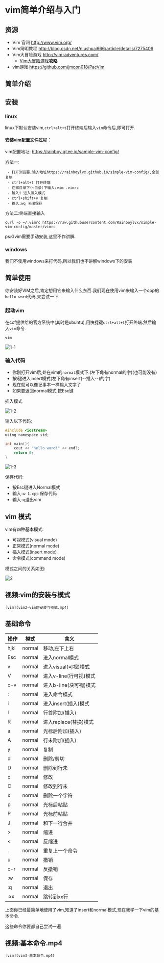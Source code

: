 # vim简单介绍与入门

## 资源

 - Vim 官网 http://www.vim.org/
 - Vim简明教程 http://blog.csdn.net/niushuai666/article/details/7275406
 - Vim大冒险游戏 http://vim-adventures.com/
    - [Vim大冒险游戏**攻略**](https://blog.csdn.net/weixin_45107866/article/details/93711288)
 - vim游戏 https://github.com/jmoon018/PacVim

## 简单介绍

## 安装

### linux

linux下默认安装vim,`ctrl+alt+t`打开终端后输入`vim`命令后,即可打开.


#### 安装vim配置文件过程：

vim配置地址: https://rainboy.gitee.io/sample-vim-config/

方法一:

```
 - 打开浏览器,输入地址https://rainboylvx.github.io/simple-vim-config/,全部复制
 - ctrl+alt+t 打开终端
 - 在家目录下(~目录)下输入:vim .vimrc
 - 输入i 进入插入模式
 - ctrl+shift+v 复制
 - 输入:wq 关闭保存
```

方法二:终端直接输入

```
curl -o ~/.vimrc https://raw.githubusercontent.com/Rainboylvx/simple-vim-config/master/vimrc
```

ps:Gvim需要手动安装,这里不作讲解.

### windows

我们不使用windows来打代码,所以我们也不讲解windows下的安装

## 简单使用

你安装好VIM之后,肯定想用它来输入什么东西.我们现在使用vim来输入一个cpp的`hello word`代码,来尝试一下.


### 起动vim

在ccf提供给的官方系统中(其时是ubuntu),用快捷键`ctrl+alt+t`打开终端.然后输入`vim`命令.

```sh
vim
```

![1-1](./pics/vim1-1.png)

### 输入代码

 - 你刚打开vim后,处在vim的`normal`模式下.(左下角有normal的字)(也可能没有)
 - 按i键进入insert模式(左下角有insert(--插入--)的字)
 - 现在就可以像记事本一样输入文字了
 - 如果要返回normal模式,按Esc键


插入模式

![1-2](./pics/vim1-2.png)

输入以下代码:

```c
#include <iostream>
using namespace std;

int main(){
    cout << "hello word!" << endl;
    return 0;
}
```

![1-3](./pics/vim1-3.png)



保存代码:

 - 按Esc键进入Normal模式
 - 输入`:w 1.cpp` 保存代码
 - 输入`:q`退出vim


## vim 模式

vim有四种基本模式:

 - 可视模式(visual mode)
 - 正常模式(normal mode)
 - 插入模式(insert mode)
 - 命令模式(command mode)

模式之间的关系如图:

![2](./pics/vimModel.png)

## 视频:vim的安装与模式

```video
[vim](vim2-vim的安装与模式.mp4)
```

## 基础命令

| 操作 | 模式   | 含义                   |
|------|--------|------------------------|
| hjkl | normal | 移动,左下上右          |
| Esc  | normal | 进入normal模式         |
| v    | normal | 进入visual(可视)模式   |
| V    | normal | 进入v-line(行可视)模式 |
| c-v  | normal | 进入b-line(块可视)模式 |
| :    | normal | 进入命令模式           |
| i    | normal | 进入insert(插入)模式   |
| I    | normal | 行首附加(插入)         |
| R    | normal | 进入replace(替换)模式  |
| a    | normal | 光标后附加(插入)       |
| A    | normal | 行未附加(插入)         |
| y    | normal | 复制                   |
| d    | normal | 删除/剪切              |
| D    | normal | 删除到行未             |
| c    | normal | 修改                   |
| C    | normal | 修改到行未             |
| x    | normal | 删除一个字符           |
| p    | normal | 光标后粘贴             |
| P    | normal | 光标前粘贴             |
| J    | normal | 和下一行合并           |
| >    | normal | 缩进                   |
| <    | normal | 反缩进                 |
| .    | normal | 重复上一个命令         |
| u    | normal | 撤销                   |
| c-r  | normal | 反撤销                 |
| :w   | normal | 保存                   |
| :q   | normal | 退出                   |
| :xx  | normal | 跳转到xx行             |


上面你已经最简单地使用了vim,知道了insert和normal模式,现在我学一下vim的基本命令.


这些命令你要都自己尝试一遍

## 视频:基本命令.mp4

```video
[vim](vim3-基本命令.mp4)
```

